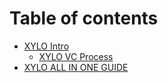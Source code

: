 # Table of contents

* [XYLO Intro](README.md)
  * [XYLO VC Process](xylo-intro/xylo-vc-process.md)
* [XYLO ALL IN ONE GUIDE](xylo-all-in-one-guide.md)
